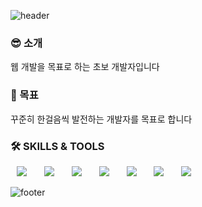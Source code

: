 ![header](https://capsule-render.vercel.app/api?type=waving&color=0:d9afd9,100:97d9e1&text=%20WonSeok's%20Github%20%20&height=200&fontSize=90&fontColor=ffffff&animation=twinkling)


<h3>😎 소개</h3>
웹 개발을 목표로 하는 초보 개발자입니다

<h3>🚀 목표</h3>
꾸준히 한걸음씩 발전하는 개발자를 목표로 합니다

<h3>🛠 SKILLS & TOOLS</h3>
<div>
<img src="https://img.shields.io/badge/Java-007396?style=flat-square&logo=Java&logoColor=white" style="height : auto; margin-left : 10px; margin-right : 10px;"/></a>&nbsp;
<img src="https://img.shields.io/badge/SpringBoot-6DB33F?style=flat-square&logo=SpringBoot&logoColor=white" style="height : auto; margin-left : 10px; margin-right : 10px;"/></a>&nbsp;
<img src="https://img.shields.io/badge/MySQL-4479A1?style=flat-square&logo=MySQL&logoColor=white" style="height : auto; margin-left : 10px; margin-right : 10px;"/></a>&nbsp;
<img src="https://img.shields.io/badge/HTML5-E34F26?style=flat-square&logo=HTML5&logoColor=white" style="height : auto; margin-left : 10px; margin-right : 10px;"/></a>&nbsp;
<img src="https://img.shields.io/badge/CSS3-1572B6?style=flat-square&logo=CSS3&logoColor=white" style="height : auto; margin-left : 10px; margin-right : 10px;"/></a>&nbsp;
<img src="https://img.shields.io/badge/JavaScript-F7DF1E?style=flat-square&logo=JavaScript&logoColor=white" style="height : auto; margin-left : 10px; margin-right : 10px;"/></a>&nbsp;
<img src="https://img.shields.io/badge/vuedotjs-4FC08D?style=flat-square&logo=vuedotjs&logoColor=white" style="height : auto; margin-left : 10px; margin-right : 10px;"/></a>&nbsp;
</div>


![footer](https://capsule-render.vercel.app/api?section=footer&type=waving&color=B5C6DD)
